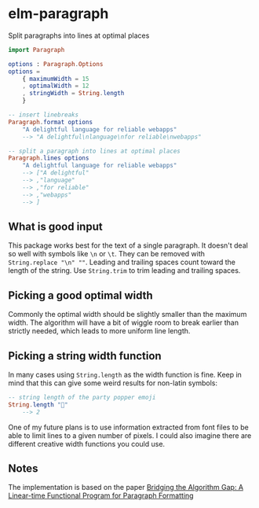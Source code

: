 # elm-paragraph

Split paragraphs into lines at optimal places 

```elm
import Paragraph 

options : Paragraph.Options
options =
    { maximumWidth = 15
    , optimalWidth = 12
    , stringWidth = String.length
    }

-- insert linebreaks
Paragraph.format options
    "A delightful language for reliable webapps"
    --> "A delightful\nlanguage\nfor reliable\nwebapps"

-- split a paragraph into lines at optimal places
Paragraph.lines options
    "A delightful language for reliable webapps"
    --> ["A delightful"
    --> ,"language"
    --> ,"for reliable"
    --> ,"webapps"
    --> ]
```

## What is good input

This package works best for the text of a single paragraph. It doesn't deal so well with symbols like `\n` or `\t`. 
They can be removed with `String.replace "\n" ""`.
Leading and trailing spaces count toward the length of the string. 
Use `String.trim` to trim leading and trailing spaces. 

## Picking a good optimal width

Commonly the optimal width should be slightly smaller than the maximum width. 
The algorithm will have a bit of wiggle room to break earlier than strictly needed, which 
leads to more uniform line length. 

## Picking a string width function

In many cases using `String.length` as the width function is fine. 
Keep in mind that this can give some weird results for non-latin symbols:

```elm
-- string length of the party popper emoji
String.length "🎉"
    --> 2
```

One of my future plans is to use information extracted from font files to be able to limit lines to a given number of pixels. 
I could also imagine there are different creative width functions you could use.

## Notes

The implementation is based on the paper [Bridging the Algorithm Gap: A Linear-time Functional Program for Paragraph Formatting][paper]


[paper]: http://citeseerx.ist.psu.edu/viewdoc/download?doi=10.1.1.33.7923&rep=rep1&type=pdf
